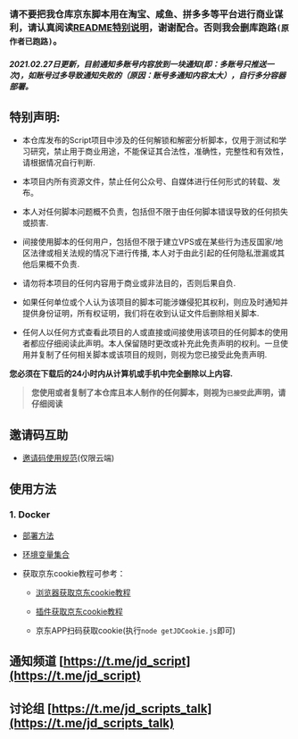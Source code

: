 ### 请不要把我仓库京东脚本用在淘宝、咸鱼、拼多多等平台进行商业谋利，请认真阅读[README特别说明](https://github.com/XXXXXXXXXX/jd_docker/blob/master/README.md#特别说明)，谢谢配合。否则我会删库跑路`(原作者已跑路)`。
##### 2021.02.27日更新，目前通知多账号内容放到一块通知(即：多账号只推送一次)，如账号过多导致通知失败的（原因：账号多通知内容太大），自行多分容器部署。

## 特别声明: 

* 本仓库发布的Script项目中涉及的任何解锁和解密分析脚本，仅用于测试和学习研究，禁止用于商业用途，不能保证其合法性，准确性，完整性和有效性，请根据情况自行判断.

* 本项目内所有资源文件，禁止任何公众号、自媒体进行任何形式的转载、发布。

* 本人对任何脚本问题概不负责，包括但不限于由任何脚本错误导致的任何损失或损害.

* 间接使用脚本的任何用户，包括但不限于建立VPS或在某些行为违反国家/地区法律或相关法规的情况下进行传播, 本人对于由此引起的任何隐私泄漏或其他后果概不负责.

* 请勿将本项目的任何内容用于商业或非法目的，否则后果自负.

* 如果任何单位或个人认为该项目的脚本可能涉嫌侵犯其权利，则应及时通知并提供身份证明，所有权证明，我们将在收到认证文件后删除相关脚本.

* 任何人以任何方式查看此项目的人或直接或间接使用该项目的任何脚本的使用者都应仔细阅读此声明。本人保留随时更改或补充此免责声明的权利。一旦使用并复制了任何相关脚本或该项目的规则，则视为您已接受此免责声明.

 **您必须在下载后的24小时内从计算机或手机中完全删除以上内容.**  </br>
> **您使用或者复制了本仓库且本人制作的任何脚本，则视为`已接受`此声明，请仔细阅读** 


## 邀请码互助


- [邀请码使用规范](https://github.com/XXXXXXXXXX/jd_docker/blob/master/githubAction.md#互助码类环境变量)(仅限云端)

## 使用方法

### 1. Docker

- [部署方法](https://github.com/XXXXXXXXXX/jd_docker/blob/master/docker/README.md)

- [环境变量集合](https://github.com/XXXXXXXXXX/jd_docker/blob/master/githubAction.md)
 
- 获取京东cookie教程可参考：
  
  + [浏览器获取京东cookie教程](https://github.com/XXXXXXXXXX/jd_docker/blob/master/backUp/GetJdCookie.md)
    
  + [插件获取京东cookie教程](https://github.com/XXXXXXXXXX/jd_docker/blob/master/backUp/GetJdCookie2.md)
    
  + 京东APP扫码获取cookie(执行`node getJDCookie.js`即可)

## 通知频道 [https://t.me/jd_script](https://t.me/jd_script)
## 讨论组 [https://t.me/jd_scripts_talk](https://t.me/jd_scripts_talk)